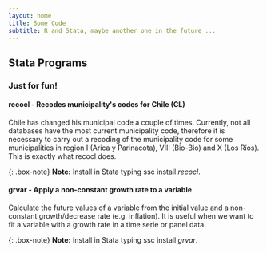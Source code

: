 ```yaml
---
layout: home
title: Some Code
subtitle: R and Stata, maybe another one in the future ...
---
```


## Stata Programs
### Just for fun!
#### **recocl** - Recodes municipality's codes for Chile (CL)

Chile has changed his municipal code a couple of times. Currently, not all databases have the most current municipality code, therefore it is necessary to carry out a recoding of the municipality code for some municipalities in region I (Arica y Parinacota), VIII (Bio-Bio) and X (Los Ríos). This is exactly what recocl does.

{: .box-note}
**Note:** Install in Stata typing ssc install _recocl_.

#### **grvar** - Apply a non-constant growth rate to a variable

Calculate the future values of a variable from the initial value and a non-constant growth/decrease rate (e.g. inflation). It is useful when we want to fit a variable with a growth rate in a time serie or panel data.

{: .box-note}
**Note:** Install in Stata typing ssc install _grvar_.
